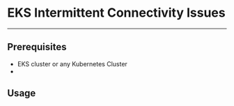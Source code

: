 # EKS Intermittent Connectivity Issues

---

## Prerequisites

- EKS cluster or any Kubernetes Cluster
- 


## Usage



